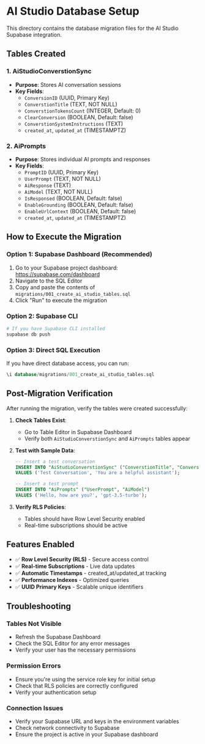 # AI Studio Database Setup

This directory contains the database migration files for the AI Studio Supabase integration.

## Tables Created

### 1. AiStudioConverstionSync
- **Purpose**: Stores AI conversation sessions
- **Key Fields**:
  - `ConversionID` (UUID, Primary Key)
  - `ConverstionTitle` (TEXT, NOT NULL)
  - `ConverstionTokensCount` (INTEGER, Default: 0)
  - `ClearConversion` (BOOLEAN, Default: false)
  - `ConverstionSystemInstructions` (TEXT)
  - `created_at`, `updated_at` (TIMESTAMPTZ)

### 2. AiPrompts
- **Purpose**: Stores individual AI prompts and responses
- **Key Fields**:
  - `PromptID` (UUID, Primary Key)
  - `UserPrompt` (TEXT, NOT NULL)
  - `AiResponse` (TEXT)
  - `AiModel` (TEXT, NOT NULL)
  - `IsResponsed` (BOOLEAN, Default: false)
  - `EnableGrounding` (BOOLEAN, Default: false)
  - `EnableUrlContext` (BOOLEAN, Default: false)
  - `created_at`, `updated_at` (TIMESTAMPTZ)

## How to Execute the Migration

### Option 1: Supabase Dashboard (Recommended)
1. Go to your Supabase project dashboard: https://supabase.com/dashboard
2. Navigate to the SQL Editor
3. Copy and paste the contents of `migrations/001_create_ai_studio_tables.sql`
4. Click "Run" to execute the migration

### Option 2: Supabase CLI
```bash
# If you have Supabase CLI installed
supabase db push
```

### Option 3: Direct SQL Execution
If you have direct database access, you can run:
```sql
\i database/migrations/001_create_ai_studio_tables.sql
```

## Post-Migration Verification

After running the migration, verify the tables were created successfully:

1. **Check Tables Exist**:
   - Go to Table Editor in Supabase Dashboard
   - Verify both `AiStudioConverstionSync` and `AiPrompts` tables appear

2. **Test with Sample Data**:
   ```sql
   -- Insert a test conversation
   INSERT INTO "AiStudioConverstionSync" ("ConverstionTitle", "ConverstionSystemInstructions")
   VALUES ('Test Conversation', 'You are a helpful assistant');

   -- Insert a test prompt
   INSERT INTO "AiPrompts" ("UserPrompt", "AiModel")
   VALUES ('Hello, how are you?', 'gpt-3.5-turbo');
   ```

3. **Verify RLS Policies**:
   - Tables should have Row Level Security enabled
   - Real-time subscriptions should be active

## Features Enabled

- ✅ **Row Level Security (RLS)** - Secure access control
- ✅ **Real-time Subscriptions** - Live data updates
- ✅ **Automatic Timestamps** - created_at/updated_at tracking
- ✅ **Performance Indexes** - Optimized queries
- ✅ **UUID Primary Keys** - Scalable unique identifiers

## Troubleshooting

### Tables Not Visible
- Refresh the Supabase Dashboard
- Check the SQL Editor for any error messages
- Verify your user has the necessary permissions

### Permission Errors
- Ensure you're using the service role key for initial setup
- Check that RLS policies are correctly configured
- Verify your authentication setup

### Connection Issues
- Verify your Supabase URL and keys in the environment variables
- Check network connectivity to Supabase
- Ensure the project is active in your Supabase dashboard
